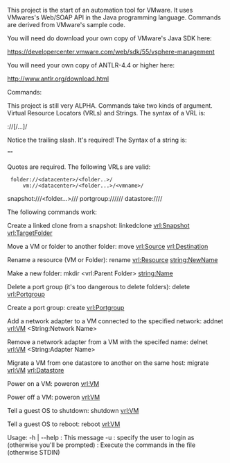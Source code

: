 
This project is the start of an automation tool for VMware. It uses 
VMwares's Web/SOAP API in the Java programming language. Commands
are derived from VMware's sample code. 

You will need do download your own copy of VMware's Java SDK here:

https://developercenter.vmware.com/web/sdk/55/vsphere-management

You will need your own copy of ANTLR-4.4 or higher here:

http://www.antlr.org/download.html

Commands: 

This project is still very ALPHA. Commands take two kinds of argument. Virtual
Resource Locators (VRLs) and Strings. The syntax of a VRL is:

<type>://<part>[/<part>...]/ 

Notice the trailing slash. It's required! The Syntax of a string is:

"<stuff>" 

Quotes are required. The following VRLs are valid: 

     folder://<datacenter>/<folder..>/
         vm://<datacenter>/<folder...>/<vmname>/
   snapshot://<datacenter>/<folder...>/<vmname>/<snapshotname>/
  portgroup://<host>/<vswitch>/<pgname>/<vlan>/
  datastore://<datacenter>/<datastore>/

The following commands work:

Create a linked clone from a snapshot:
    linkedclone <vrl:Snapshot> <vrl:TargetFolder>

Move a VM or folder to another folder:
    move  <vrl:Source> <vrl:Destination>

Rename a resource (VM or Folder):
    rename <vrl:Resource> <string:NewName>

Make a new folder:
    mkdir <vrl:Parent Folder> <string:Name>

Delete a port group (it's too dangerous to delete folders):
    delete <vrl:Portgroup>

Create a port group:
    create <vrl:Portgroup>

Add a network adapter to a VM connected to the specified network:
    addnet <vrl:VM> <String:Network Name>

Remove a netwrork adapter from a VM with the specifed name:
    delnet <vrl:VM> <String:Adapter Name>

Migrate a VM from one datastore to another on the same host:
    migrate <vrl:VM> <vrl:Datastore>

Power on a VM:
    poweron <vrl:VM>

Power off a VM:
    poweron <vrl:VM>

Tell a guest OS to shutdown:
    shutdown <vrl:VM>

Tell a guest OS to reboot:
    reboot <vrl:VM>

Usage:
  -h | --help   : This message
  -u <username> : specify the user to login as (otherwise you'll be prompted)
  <file>        : Execute the commands in the file (otherwise STDIN)
